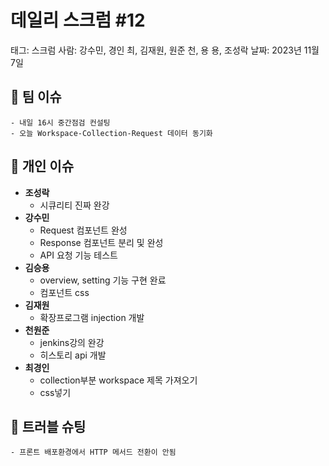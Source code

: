 # 데일리 스크럼 #12

태그: 스크럼
사람: 강수민, 경인 최, 김재원, 원준 천, 용 용, 조성락
날짜: 2023년 11월 7일

## 👥 팀 이슈

```
- 내일 16시 중간점검 컨설팅
- 오늘 Workspace-Collection-Request 데이터 동기화
```

## 👤 개인 이슈

- **조성락**
    - 시큐리티 진짜 완강
- **강수민**
    - Request 컴포넌트 완성
    - Response 컴포넌트 분리 및 완성
    - API 요청 기능 테스트
- **김승용**
    - overview, setting 기능 구현 완료
    - 컴포넌트 css
- **김재원**
    - 확장프로그램 injection 개발
- **천원준**
    - jenkins강의 완강
    - 히스토리 api 개발
- **최경인**
    - collection부분 workspace 제목 가져오기
    - css넣기

## 🚨 트러블 슈팅

```
- 프론트 배포환경에서 HTTP 메서드 전환이 안됨
```